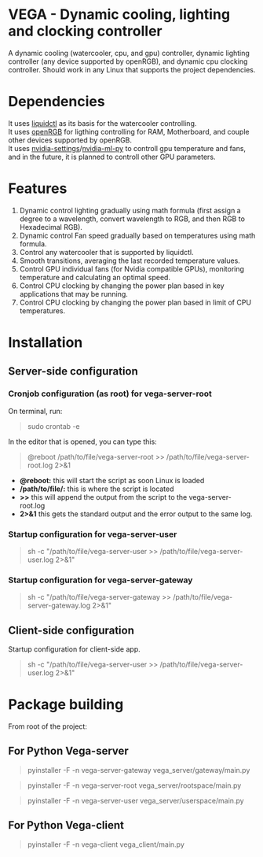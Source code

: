 # VEGA - Dynamic cooling, lighting and clocking controller

A dynamic cooling (watercooler, cpu, and gpu) controller, dynamic lighting controller (any device supported by openRGB), and dynamic cpu clocking controller. Should work in any Linux that supports the project dependencies.

# Dependencies

It uses [liquidctl](https://github.com/liquidctl/liquidctl) as its basis for the watercooler controlling.\
It uses [openRGB](https://gitlab.com/CalcProgrammer1/OpenRGB) for ligthing controlling for RAM, Motherboard, and couple other devices supported by openRGB.\
It uses [nvidia-settings]()/[nvidia-ml-py](https://pypi.org/project/nvidia-ml-py/) to controll gpu temperature and fans, and in the future, it is planned to controll other GPU parameters.

# Features

1. Dynamic control lighting gradually using math formula (first assign a degree to a wavelength, convert wavelength to RGB, and then RGB to Hexadecimal RGB).
2. Dynamic control Fan speed gradually based on temperatures using math formula.
3. Control any watercooler that is supported by liquidctl.
4. Smooth transitions, averaging the last recorded temperature values.
5. Control GPU individual fans (for Nvidia compatible GPUs), monitoring temperature and calculating an optimal speed.
6. Control CPU clocking by changing the power plan based in key applications that may be running.
7. Control CPU clocking by changing the power plan based in limit of CPU temperatures.

# Installation

## Server-side configuration

### Cronjob configuration (as root) for vega-server-root

On terminal, run:

> sudo crontab -e

In the editor that is opened, you can type this:

> @reboot /path/to/file/vega-server-root >> /path/to/file/vega-server-root.log 2>&1

- **@reboot:** this will start the script as soon Linux is loaded
- **/path/to/file/:** this is where the script is located
- **>>** this will append the output from the script to the vega-server-root.log
- **2>&1** this gets the standard output and the error output to the same log.

### Startup configuration for vega-server-user

> sh -c "/path/to/file/vega-server-user >> /path/to/file/vega-server-user.log 2>&1"

### Startup configuration for vega-server-gateway

> sh -c "/path/to/file/vega-server-gateway >> /path/to/file/vega-server-gateway.log 2>&1"


## Client-side configuration

Startup configuration for client-side app.

> sh -c "/path/to/file/vega-server-user >> /path/to/file/vega-server-user.log 2>&1"

# Package building

From root of the project:

## For Python Vega-server

> pyinstaller -F -n vega-server-gateway vega_server/gateway/main.py

> pyinstaller -F -n vega-server-root vega_server/rootspace/main.py

> pyinstaller -F -n vega-server-user vega_server/userspace/main.py

## For Python Vega-client

> pyinstaller -F -n vega-client vega_client/main.py
